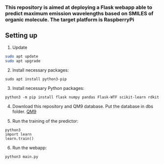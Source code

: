### This repository is aimed at deploying a Flask webapp able to predict maximum emission wavelengths based on SMILES of organic molecule. The target platform is RaspberryPi

## Setting up

1. Update
``` bash
sudo apt update
sudo apt upgrade
```

2. Install necessary packages:

```
sudo apt install python3-pip
```

3. Install necessary Python packages:

```
python3 -m pip install flask numpy pandas Flask-WTF scikit-learn rdkit
```

4. Download this repository and QM9 database. Put the database in dbs folder.
[QM9](https://deepchemdata.s3-us-west-1.amazonaws.com/datasets/qm9.csv)

5. Run the training of the predictor:
```
python3
import learn
learn.train()
```

6. Run the webapp:
```
python3 main.py
```
